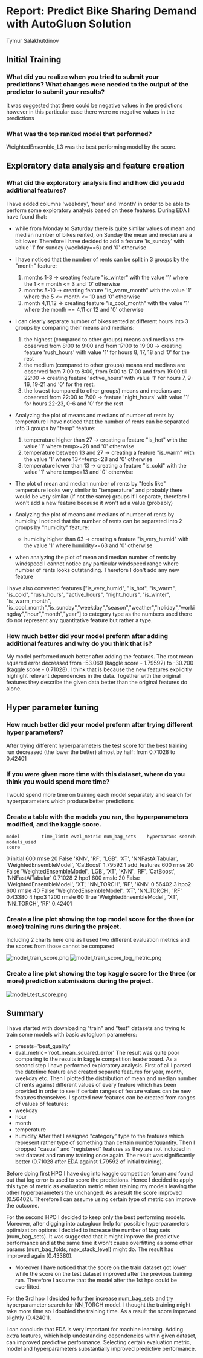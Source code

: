 # Report: Predict Bike Sharing Demand with AutoGluon Solution
Tymur Salakhutdinov

## Initial Training
### What did you realize when you tried to submit your predictions? What changes were needed to the output of the predictor to submit your results?
It was suggested that there could be negative values in the predictions however in this particular case  there were no negative values in the predictions

### What was the top ranked model that performed?
WeightedEnsemble_L3 was the best performing model by the score. 

## Exploratory data analysis and feature creation
### What did the exploratory analysis find and how did you add additional features?
I have added columns 'weekday', 'hour' and 'month' in order to be able to perform some exploratory analysis based on these features.
During EDA I have found that:
 - while from Monday to Saturday there is quite similar values of mean and median number of bikes rented, on Sunday the mean and median are a bit lower. Therefore I have decided to add a feature 'is_sunday' with value '1' for sunday (weekday==6) and '0' otherwise
 - I have noticed that the number of rents can be split in 3 groups by the "month" feature:
     1. months 1-3 -> creating feature "is_winter" with the value '1' where the 1 <= month <= 3 and '0' otherwise
     2. months 5-10 -> creating feature "is_warm_month" with the value '1' where the 5 <= month <= 10 and '0' otherwise
     3. month 4,11,12 -> creating feature "is_cool_month" with the value '1' where the month == 4,11 or 12 and '0' otherwise
 
 - I can clearly separate number of bikes rented at different hours into 3 groups by comparing their means and medians: 
     1. the highest (compared to other groups) means and medians are observed from 8:00 to 9:00 and from 17:00 to 19:00 -> creating feature 'rush_hours' with value '1' for hours 8, 17, 18 and '0' for the rest
     2. the medium (compared to other groups) means and medians are observed from 7:00 to 8:00, from 9:00 to 17:00 and from 19:00 till 22:00 -> creating feature 'active_hours' with value '1' for hours 7, 9-16, 19-21 and '0' for the rest.
     3. the lowest (compared to other groups) means and medians are observed from 22:00 to 7:00 -> feature 'night_hours' with value '1' for hours 22-23, 0-6 and '0' for the rest
     
 - Analyzing the plot of means and medians of number of rents by temperature I have noticed that the number of rents can be separated into 3 groups by "temp" feature:
     1. temperature higher than 27 -> creating a feature "is_hot" with the value '1' where temp>=28 and '0' otherwise
     2. temperature between 13 and 27 -> creating a feature "is_warm" with the value '1' where 13<=temp<28 and '0' otherwise
     3. temperature lower than 13 -> creating a feature "is_cold" with the value '1' where temp<=13 and '0' otherwise
     
 - The plot of mean and median number of rents by "feels like" temperature looks very similar to "temperature" and probably there would be very similar (if not the same) groups if I separate, therefore I won't add a new feature because it won't ad a value (probably)
 - Analyzing the plot of means and medians of number of rents by humidity I noticed that the number of rents can be separated into 2 groups by "humidity" feature:
     - humidity higher than 63 -> creating a feature "is_very_humid" with the value '1' where humidity>=63 and '0' otherwise
 - when analyzing the plot of mean and median number of rents by windspeed I cannot notice any particular windspeed range where number of rents looks outstanding. Therefore I don't add any new feature
     
I have also converted features ["is_very_humid", "is_hot", "is_warm", "is_cold", "rush_hours", "active_hours", "night_hours", "is_winter", "is_warm_month", "is_cool_month","is_sunday","weekday","season","weather","holiday","workingday","hour","month","year"]
to category type as the numbers used there do not represent any quantitative feature but rather a type.

### How much better did your model preform after adding additional features and why do you think that is?
My model performed much better after adding the features. The root mean squared error decreased from -53.069 (kaggle score - 1.79592) to -30.200 (kaggle score - 0.71028). I think that is because the new features explicitly highlight relevant dependencies in the data. Together with the original features they describe the given data better than the original features do alone.

## Hyper parameter tuning
### How much better did your model preform after trying different hyper parameters?
After trying different hyperparameters the test score for the best training run decreased (the lower the better) almost by half: from 0.71028 to 0.42401

### If you were given more time with this dataset, where do you think you would spend more time?
I would spend more time on training each model separately and search for hyperparameters which produce better predictions

### Create a table with the models you ran, the hyperparameters modified, and the kaggle score.
	model	     time_limit	eval_metric	num_bag_sets	hyperparams search	models_used	                                                                        score
0	initial	     600	    rmse	    20	            False	            'KNN', 'RF', 'LGB', 'XT', 'NNFastAiTabular', 'WeightedEnsembleModel', 'CatBoost'	1.79592
1	add_features 600	    rmse	    20	            False	            'WeightedEnsembleModel', 'LGB', 'XT', 'KNN', 'RF', 'CatBoost', 'NNFastAiTabular'	0.71028
2	hpo1	     600	    rmsle	    20	            False	            'WeightedEnsembleModel', 'XT', 'NN_TORCH', 'RF', 'KNN'	                            0.56402
3	hpo2	     600	    rmsle	    40	            False	            'WeightedEnsembleModel', 'XT', 'NN_TORCH', 'RF'	                                    0.43380
4	hpo3	     1200	    rmsle	    60	            True	            'WeightedEnsembleModel', 'XT', 'NN_TORCH', 'RF'	                                    0.42401

### Create a line plot showing the top model score for the three (or more) training runs during the project.
Including 2 charts here one as I used two different evaluation metrics and the scores from those cannot be compared

![model_train_score.png](img/model_train_score.png)
![model_train_score_log_metric.png](img/model_train_score_log_metric.png)

### Create a line plot showing the top kaggle score for the three (or more) prediction submissions during the project.

![model_test_score.png](img/model_test_score.png)

## Summary
I have started with downloading "train" and "test" datasets and trying to train some models with basic autogluon parameters:
   - presets='best_quality'
   - eval_metric='root_mean_squared_error'
The result was quite poor comparing to the results in kaggle competition leaderboard.
As a second step I have performed exploratory analysis. First of all I parsed the datetime feature and created separate features for year, month, weekday etc. Then I plotted the distribution of mean and median number of rents against different values of every feature which has been provided in order to see if certain ranges of feature values can be new features themselves. I spotted new features can be created from ranges of values of features:
 - weekday
 - hour
 - month
 - temperature
 - humidity
After that I assigned "category" type to the features which represent rather type of something than certain number/quantity. Then I dropped "casual" and "registered" features as they are not included in test dataset and ran my training once again. The result was significantly better (0.71028 after EDA against 1.79592 of initial training). 

Before doing first HPO I have dug into kaggle competition forum and found out that log error is used to score the predictions. Hence I decided to apply this type of metric as evaluation metric when training my models leaving the other hyperparameters the unchanged. As a result the score improved (0.56402). Therefore I can assume using certain type of metric can improve the outcome.

For the second HPO I decided to keep only the best performing models. Moreover, after digging into autogluon help for possible hyperparameters optimization options I decided to increase the number of bag sets (num_bag_sets). It was suggested that it might improve the predictive performance and at the same time it won't cause overfitting as some other params (num_bag_folds, max_stack_level) might do. The result has improved again (0.43380). 
  - Moreover I have noticed that the score on the train dataset got lower while the score on the test dataset improved after the previous training run. Therefore I assume that the model after the 1st hpo could be overfitted.
 
For the 3rd hpo I decided to further increase num_bag_sets and try hyperparameter search for NN_TORCH model. I thought the training might take more time so I doubled the training time. As a result the score improved slightly (0.42401). 

I can conclude that EDA is very important for machine learning. Adding extra features, which help undestanding dependencies within given dataset, can improved predictive performance. Selecting certain evaluation metric, model and hyperparameters substantially improved predictive performance.

